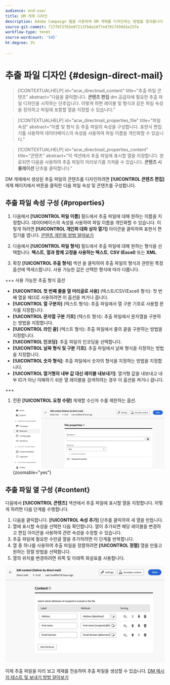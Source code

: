 ```yaml
---
audience: end-user
title: DM 게재 디자인
description: Adobe Campaign 웹을 사용하여 DM 게재를 디자인하는 방법을 알아봅니다
source-git-commit: 717f6f2fb5e07213fb6a16f7ed701f450d1e257e
workflow-type: tm+mt
source-wordcount: '545'
ht-degree: 3%

---
```



# 추출 파일 디자인 {#design-direct-mail}

>[!CONTEXTUALHELP]
>id="acw_directmail_content"
>title="추출 파일 콘텐츠"
>abstract="다음을 클릭합니다. **콘텐츠 편집** dm 공급자에 필요한 추출 파일 디자인을 시작하는 단추입니다. 이렇게 하면 레이블 및 형식과 같은 파일 속성을 정의하고 파일에 포함할 열을 지정할 수 있습니다."

>[!CONTEXTUALHELP]
>id="acw_directmail_properties_file"
>title="파일 속성"
>abstract="이름 및 형식 등 추출 파일의 속성을 구성합니다. 표현식 편집기를 사용하여 데이터베이스의 속성을 사용하여 파일 이름을 개인화할 수 있습니다."

>[!CONTEXTUALHELP]
>id="acw_directmail_properties_content"
>title="콘텐츠"
>abstract="이 섹션에서 추출 파일에 표시할 열을 지정합니다. 완료되면 다음을 사용하여 추출 파일의 미리보기를 가져올 수 있습니다. **콘텐츠 시뮬레이션** 단추를 클릭합니다."

DM 게재에서 생성된 추출 파일의 콘텐츠를 디자인하려면 **[!UICONTROL 콘텐츠 편집]** 게재 페이지에서 버튼을 클릭한 다음 파일 속성 및 콘텐츠를 구성합니다.

## 추출 파일 속성 구성 {#properties}

1. 다음에서 **[!UICONTROL 파일 이름]** 필드에서 추출 파일에 대해 원하는 이름을 지정합니다. 데이터베이스의 속성을 사용하여 파일 이름을 개인화할 수 있습니다. 이렇게 하려면 **[!UICONTROL 개인화 대화 상자 열기]** 아이콘을 클릭하여 표현식 편집기를 엽니다. [콘텐츠 개인화 방법 알아보기](../personalization/personalize.md)

1. 다음에서 **[!UICONTROL 파일 형식]** 필드에서 추출 파일에 대해 원하는 형식을 선택합니다. **텍스트**, **열과 함께 고정을 사용하는 텍스트**, **CSV (Excel)** 또는 **XML**.

1. 확장 **[!UICONTROL 추출 형식]** 섹션 을 클릭하여 추출 파일의 형식과 관련된 특정 옵션에 액세스합니다. 사용 가능한 값은 선택한 형식에 따라 다릅니다.

+++ 사용 가능한 추출 형식 옵션

   * **[!UICONTROL 첫 번째 줄을 열 머리글로 사용]** (텍스트/CSV(Excel) 형식): 첫 번째 열을 헤더로 사용하려면 이 옵션을 켜거나 끕니다.
   * **[!UICONTROL 열 구분자]** (텍스트 형식): 추출 파일에서 열 구분 기호로 사용할 문자를 지정합니다.
   * **[!UICONTROL 문자열 구분 기호]** (텍스트 형식): 추출 파일에서 문자열을 구분하는 방법을 지정합니다.
   * **[!UICONTROL 라인 끝]** (텍스트 형식): 추출 파일에서 줄의 끝을 구분하는 방법을 지정합니다.
   * **[!UICONTROL 인코딩]**: 추출 파일의 인코딩을 선택합니다.
   * **[!UICONTROL 날짜 형식 및 구분 기호]**: 추출 파일에서 날짜 형식을 지정하는 방법을 지정합니다.
   * **[!UICONTROL 숫자 형식]**: 추출 파일에서 숫자의 형식을 지정하는 방법을 지정합니다.
   * **[!UICONTROL 열거형의 내부 값 대신 레이블 내보내기]**: 열거형 값을 내보내고 내부 ID가 아닌 이해하기 쉬운 열 레이블을 검색하려는 경우 이 옵션을 켜거나 끕니다.

+++

1. 전환 **[!UICONTROL 요청 수량]** 게재할 수신자 수를 제한하는 옵션.

   ![](assets/dm-content-details.png){zoomable=&quot;yes&quot;}

## 추출 파일 열 구성 {#content}

다음에서 **[!UICONTROL 콘텐츠]** 섹션에서 추출 파일에 표시할 열을 지정합니다. 이렇게 하려면 다음 단계를 수행합니다.

1. 다음을 클릭합니다. **[!UICONTROL 속성 추가]** 단추를 클릭하여 새 열을 만듭니다.
1. 열에 표시할 속성을 선택한 다음 확인합니다. 열이 추가되면 해당 레이블을 변경하고 편집 아이콘을 사용하여 관련 속성을 수정할 수 있습니다.
1. 추출 파일에 필요한 수만큼 열을 추가하려면 이 단계를 반복합니다.
1. 열 중 하나를 사용하여 추출 파일을 정렬하려면 **[!UICONTROL 정렬]** 열을 만들고 원하는 정렬 방법을 선택합니다.
1. 열의 위치를 변경하려면 위쪽 및 아래쪽 화살표를 사용합니다.

![](assets/dm-content-attributes.png)

이제 추출 파일을 미리 보고 게재를 전송하여 추출 파일을 생성할 수 있습니다. [DM 메시지 테스트 및 보내기 방법 알아보기](send-direct-mail.md)
